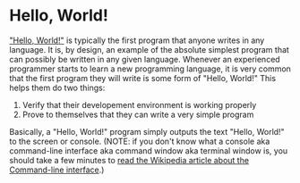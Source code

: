 # Hello, World!

["Hello, World!"](http://en.wikipedia.org/wiki/%22Hello,_world!%22_program) is typically the first 
program that anyone writes in any language. It is, by design, an example of the absolute simplest 
program that can possibly be written in any given language. Whenever an experienced programmer 
starts to learn a new programming language, it is very common that the first program they will 
write is some form of "Hello, World!" This helps them do two things:

1. Verify that their developement environment is working properly
2. Prove to themselves that they can write a very simple program

Basically, a "Hello, World!" program simply outputs the text "Hello, World!" to the screen 
or console. (NOTE: if you don't know what a console aka command-line interface aka command 
window aka terminal window is, you should take a few minutes to 
[read the Wikipedia article about the Command-line interface](http://en.wikipedia.org/wiki/Command-line_interface).)